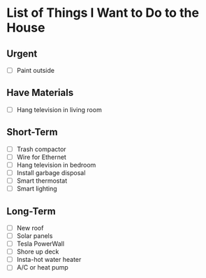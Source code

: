# List of Things I Want to Do to the House

## Urgent

* [ ] Paint outside

## Have Materials

* [ ] Hang television in living room

## Short-Term

* [ ] Trash compactor
* [ ] Wire for Ethernet
* [ ] Hang television in bedroom
* [ ] Install garbage disposal
* [ ] Smart thermostat
* [ ] Smart lighting

## Long-Term

* [ ] New roof
* [ ] Solar panels
* [ ] Tesla PowerWall
* [ ] Shore up deck
* [ ] Insta-hot water heater
* [ ] A/C or heat pump
